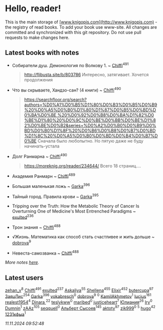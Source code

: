 # Hello, reader!
This is the main storage of [www.knigopis.com](http://www.knigopis.com) - the registry of read books.
To add your book use www-site. All changes are committed and synchronized with this git repository.
Do not use pull requests to make changes here.


## Latest books with notes
* Собиратели душ. Демонология по Волкову 1. ~ [Chiffi](users/105/105831994080785626680-google)<sup>491</sup>
    > http://flibusta.site/b/803786
    > Интересно, затягивает. Хочется продолжения

* Что вы скрываете, Хандзо-сан? (4 книги) ~ [Chiffi](users/105/105831994080785626680-google)<sup>490</sup>
    > https://searchfloor.org/search?authors=%D0%A1%D0%B5%D1%80%D0%B3%D0%B5%D0%B9%20%D0%A5%D0%B0%D1%80%D1%87%D0%B5%D0%BD%D0%BA%D0%BE,%20%D0%92%D0%B8%D0%BA%D1%82%D0%BE%D1%80%20%D0%9C%D0%BE%D0%BB%D0%BE%D1%82%D0%BE%D0%B2&series=%D0%A2%D0%B0%D0%B9%D0%BD%D0%B0%D1%8F%20%D0%B6%D0%B8%D0%B7%D0%BD%D1%8C%20%D0%A5%D0%B0%D0%BD%D0%B4%D0%B7%D0%BE
    > Сначала было любопытно. Но пятую даже не буду начинать-устала

* Долг Ранмарна ~ [Chiffi](users/105/105831994080785626680-google)<sup>490</sup>
    > https://moreknig.org/reader/234644/
    > Всего 18 страниц....

* Академия Ранмарн ~ [Chiffi](users/105/105831994080785626680-google)<sup>489</sup>

* Большая маленькая ложь ~ [Garka](users/115/115753719718250012620-google)<sup>396</sup>

* Тайный город. Правила крови ~ [Garka](users/115/115753719718250012620-google)<sup>395</sup>

* Tripping over the Truth: How the Metabolic Theory of Cancer Is Overturning One of Medicine's Most Entrenched Paradigms ~ [exulted](users/100/100599204551896265722-google)<sup>236</sup>

* Трон знания ~ [Chiffi](users/105/105831994080785626680-google)<sup>488</sup>

* √Жизнь. Математика как способ стать счастливее и жить дольше ~ [dobrova](users/606/6069210-vkontakte)<sup>9</sup>

* Невеста-самозванка ~ [Chiffi](users/105/105831994080785626680-google)<sup>488</sup>


_More notes [here](latest_books_with_notes.md)._


## Latest users
[zehan_v](users/174/174598622-vkontakte)<sup>8</sup> 
[Chiffi](users/105/105831994080785626680-google)<sup>491</sup> 
[exulted](users/100/100599204551896265722-google)<sup>237</sup> 
[Askaliya](users/326/326783541-vkontakte)<sup>55</sup> 
[Shellena](users/134/13413591548892934957-mailru)<sup>455</sup> 
[Elixir](users/115/115826717712507836033-google)<sup>452</sup> 
[butercupa](users/193/193697993-vkontakte)<sup>97</sup> 
[ЗаяцЛис](users/112/112388384595246311466-google)<sup>254</sup> 
[Garka](users/115/115753719718250012620-google)<sup>396</sup> 
[vokabresch](users/109/109100428262719456108-google)<sup>0</sup> 
[dobrova](users/606/6069210-vkontakte)<sup>9</sup> 
[](users/858/858967472-vkontakte)<sup>0</sup> 
[KamilAkhmetov](users/116/116472858042498200155-google)<sup>1</sup> 
[lucius](users/113/113248293394986559131-google)<sup>161</sup> 
[realest1954](users/439/439398-vkontakte)<sup>4</sup> 
[Dinara ](users/107/107718177426132290975-google)<sup>22</sup> 
[teslykww](users/507/50777839-vkontakte)<sup>0</sup> 
[maribed](users/254/25457836-vkontakte)<sup>0</sup> 
[justiceheart](users/404/40488888-vkontakte)<sup>7</sup> 
[Юлиания](users/693/69389439-vkontakte)<sup>26</sup> 
[Iry](users/116/116182444618955408830-google)<sup>0</sup> 
[Dumnin](users/103/103541795835665788358-google)<sup>1</sup> 
[zAAz](users/202/202248233-vkontakte)<sup>105</sup> 
[seqquell](users/103/103098990387296691783-google)<sup>0</sup> 
[Альберт Сысоев](users/474/47446642-vkontakte)<sup>145</sup> 
[aktoty](users/275/275766107-vkontakte)<sup>97</sup> 
[zik999](users/105/105622323107798948661-google)<sup>0</sup> 
[](users/115/115095777313809768381-google)<sup>5</sup> 
[hugo](users/105/105063533945004840111-google)<sup>42</sup> 
[1231кфыа](users/692/692142137-vkontakte)<sup>1</sup> 


_11.11.2024 09:52:48_
